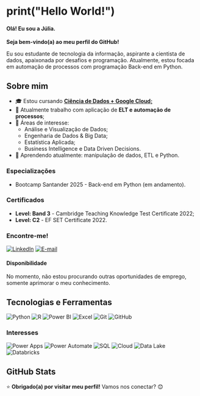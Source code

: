 
# print("Hello World!")

#### Olá! Eu sou a Júlia. 
**Seja bem-vindo(a) ao meu perfil do GitHub!**

Eu sou estudante de tecnologia da informação, aspirante a cientista de dados, apaixonada por desafios e programação. Atualmente, estou focada em automação de processos com programação Back-end em Python.

## Sobre mim
- 🎓 Estou cursando [**Ciência de Dados + Google Cloud;**](https://cursos.cruzeirodosulvirtual.com.br/grad-ciencia-de-dados-powered-by-google-cloud-ead-com-aulas-ao-vivo-cruzeiro-do-sul-virtual/p)
- 💼 Atualmente trabalho com aplicação de **ELT e automação de processos**;
- 🧩 Áreas de interesse:
  - Análise e Visualização de Dados;
  - Engenharia de Dados & Big Data;
  - Estatística Aplicada;
  - Business Intelligence e Data Driven Decisions.
- 🌱 Aprendendo atualmente: manipulação de dados, ETL e Python.

### Especializações
- Bootcamp Santander 2025 - Back-end em Python (em andamento).

### Certificados
- **Level: Band 3** - Cambridge Teaching Knowledge Test Certificate 2022;
- **Level: C2** - EF SET Certificate 2022.

### Encontre-me!

[![LinkedIn](https://img.shields.io/badge/-LinkedIn-0A66C2?style=for-the-badge&logo=linkedin&logoColor=white)](https://www.linkedin.com/in/julia-batista-dos-santos)
[![E-mail](https://img.shields.io/badge/-E--mail-D14836?style=for-the-badge&logo=gmail&logoColor=white)](mailto:jbsantxs@gmail.com)

#### Disponibilidade
No momento, não estou procurando outras oportunidades de emprego, somente aprimorar o meu conhecimento.

## Tecnologias e Ferramentas
![Python](https://img.shields.io/badge/Python-3776AB?style=for-the-badge&logo=python&logoColor=white)
![R](https://img.shields.io/badge/R-276DC3?style=for-the-badge&logo=r&logoColor=white)
![Power BI](https://img.shields.io/badge/Power%20BI-F2C811?style=for-the-badge&logo=powerbi&logoColor=black)
![Excel](https://img.shields.io/badge/Excel-217346?style=for-the-badge&logo=microsoft-excel&logoColor=white)
![Git](https://img.shields.io/badge/Git-F05032?style=for-the-badge&logo=git&logoColor=white)
![GitHub](https://img.shields.io/badge/GitHub-181717?style=for-the-badge&logo=github&logoColor=white)

### Interesses
![Power Apps](https://img.shields.io/badge/Power%20Apps-9333EA?style=for-the-badge&logo=microsoftpowerapps&logoColor=white)
![Power Automate](https://img.shields.io/badge/Power%20Automate-0078D4?style=for-the-badge&logo=powerautomate&logoColor=white)
![SQL](https://img.shields.io/badge/SQL-4479A1?style=for-the-badge&logo=mysql&logoColor=white)
![Cloud](https://img.shields.io/badge/Cloud-008AD7?style=for-the-badge&logo=icloud&logoColor=white)
![Data Lake](https://img.shields.io/badge/Data%20Lake-0C234B?style=for-the-badge&logo=azuredevops&logoColor=white)
![Databricks](https://img.shields.io/badge/Databricks-E02020?style=for-the-badge&logo=databricks&logoColor=white)

## GitHub Stats




⭐️ **Obrigado(a) por visitar meu perfil!**  Vamos nos conectar? 😊
